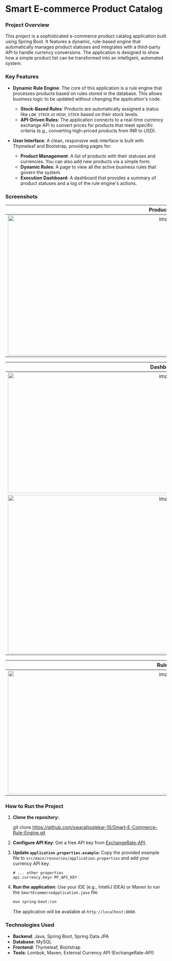 # Smart E-commerce Product Catalog

### Project Overview
This project is a sophisticated e-commerce product catalog application built using Spring Boot. It features a dynamic, rule-based engine that automatically manages product statuses and integrates with a third-party API to handle currency conversions. The application is designed to show how a simple product list can be transformed into an intelligent, automated system.

### Key Features
* **Dynamic Rule Engine**: The core of this application is a rule engine that processes products based on rules stored in the database. This allows business logic to be updated without changing the application's code.
    * **Stock-Based Rules**: Products are automatically assigned a status like `LOW_STOCK` or `HIGH_STOCK` based on their stock levels.
    * **API-Driven Rules**: The application connects to a real-time currency exchange API to convert prices for products that meet specific criteria (e.g., converting high-priced products from INR to USD).

* **User Interface**: A clean, responsive web interface is built with Thymeleaf and Bootstrap, providing pages for:
    * **Product Management**: A list of products with their statuses and currencies. You can also add new products via a simple form.
    * **Dynamic Rules**: A page to view all the active business rules that govern the system.
    * **Execution Dashboard**: A dashboard that provides a summary of product statuses and a log of the rule engine's actions.

### Screenshots
| Product List |
| :---: |
| <img width="975" height="437" alt="image" src="https://github.com/user-attachments/assets/60e79a81-9a0d-4c79-a97b-690a13118f45" /> | 

| Dashboard |
| :---: |
| <img width="975" height="376" alt="image" src="https://github.com/user-attachments/assets/e08d77cb-6a1e-4669-9a3e-e1ea8667eef1" /> |
| <img width="975" height="494" alt="image" src="https://github.com/user-attachments/assets/364d90a3-5685-42b1-b27c-315d2a4e76bb" /> |

| Rules |
| :---: |
| <img width="975" height="385" alt="image" src="https://github.com/user-attachments/assets/dfd417c7-97be-4ece-8457-2df095796ca1" /> |


### How to Run the Project
1.  **Clone the repository:**
    
    git clone https://github.com/swaralijoglekar-10/Smart-E-Commerce-Rule-Engine.git
   
2.  **Configure API Key**: Get a free API key from [ExchangeRate-API](https://www.exchangerate-api.com/).
3.  **Update `application.properties.example`**: Copy the provided example file to `src/main/resources/application.properties` and add your currency API key.
    ```properties
    # ... other properties
    api.currency.key= MY_API_KEY
    ```
4.  **Run the application**: Use your IDE (e.g., IntelliJ IDEA) or Maven to run the `SmartEcommerceApplication.java` file.
    ```bash
    mvn spring-boot:run
    ```
    The application will be available at `http://localhost:8080`.

### Technologies Used
* **Backend**: Java, Spring Boot, Spring Data JPA
* **Database**: MySQL
* **Frontend**: Thymeleaf, Bootstrap
* **Tools**: Lombok, Maven, External Currency API (ExchangeRate-API)
